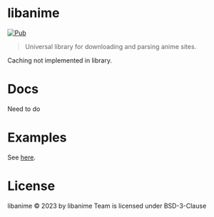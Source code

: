 # libanime
[![Pub](https://img.shields.io/pub/v/libanime.svg)](https://pub.dev/packages/libanime)
> Universal library for downloading and parsing anime sites.

Caching not implemented in library.

# Docs
Need to do

# Examples
See [here](https://github.com/libanime/libanime/tree/main/example).

# License
libanime © 2023 by libanime Team is licensed under BSD-3-Clause
